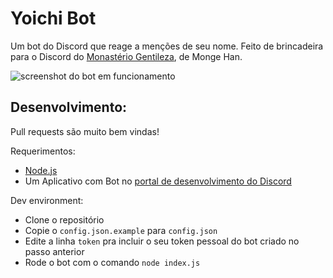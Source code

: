 # Yoichi Bot
Um bot do Discord que reage a menções de seu nome. Feito de brincadeira para o Discord do [Monastério Gentileza](https://discord.gg/cyWp3KEwtc), de Monge Han.

![screenshot do bot em funcionamento](https://user-images.githubusercontent.com/23201434/111733997-ef1b2d00-8857-11eb-85e9-3550ddc9c4cf.png)

## Desenvolvimento:
Pull requests são muito bem vindas!

Requerimentos:
- [Node.js](https://nodejs.org/)
- Um Aplicativo com Bot no [portal de desenvolvimento do Discord](https://discord.com/developers/applications)

Dev environment:
- Clone o repositório
- Copie o `config.json.example` para `config.json`
- Edite a linha `token` pra incluir o seu token pessoal do bot criado no passo anterior
- Rode o bot com o comando `node index.js`